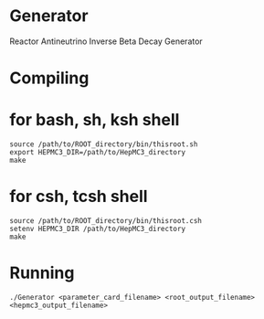 # Generator
Reactor Antineutrino Inverse Beta Decay Generator

# Compiling
  
  # for bash, sh, ksh shell
```
source /path/to/ROOT_directory/bin/thisroot.sh
export HEPMC3_DIR=/path/to/HepMC3_directory
make
```
  # for csh, tcsh shell
``` 
source /path/to/ROOT_directory/bin/thisroot.csh
setenv HEPMC3_DIR /path/to/HepMC3_directory
make
```
# Running
```
./Generator <parameter_card_filename> <root_output_filename> <hepmc3_output_filename>
```
